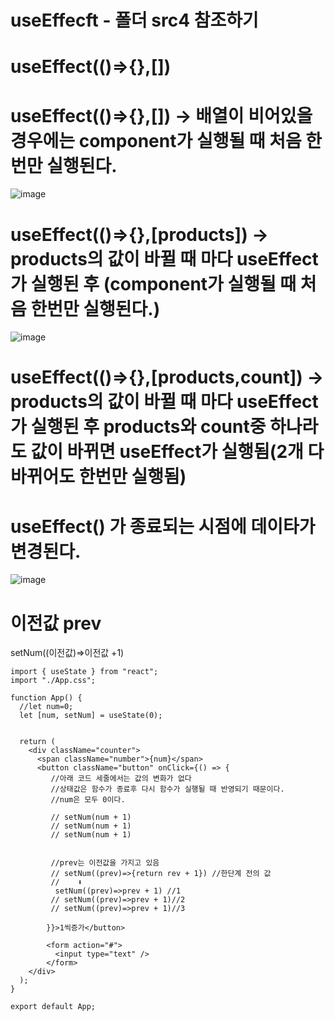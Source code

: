 # useEffecft - 폴더 src4 참조하기 

# useEffect(()=>{},[])

# useEffect(()=>{},[])  -> 배열이 비어있을 경우에는 component가 실행될 때 처음 한번만 실행된다.
![image](https://github.com/yunshinhee/node-js/assets/145514638/2f744f14-79c6-4021-af81-2316fb0a9513)

# useEffect(()=>{},[products]) -> products의 값이 바뀔 때 마다 useEffect가 실행된 후 (component가 실행될 때 처음 한번만 실행된다.)
![image](https://github.com/yunshinhee/node-js/assets/145514638/a406cbfe-2dc4-4c2e-909d-3ccb7635bc29)

# useEffect(()=>{},[products,count]) -> products의 값이 바뀔 때 마다 useEffect가 실행된 후 products와 count중 하나라도 값이 바뀌면 useEffect가 실행됨(2개 다 바뀌어도 한번만 실행됨)

# useEffect() 가 종료되는 시점에 데이타가 변경된다.
![image](https://github.com/yunshinhee/node-js/assets/145514638/1e0ae9e2-1106-4690-ab31-c17874d7f7be)

# 이전값 prev
setNum((이전값)=>이전값 +1)

```
import { useState } from "react";
import "./App.css";

function App() {
  //let num=0;
  let [num, setNum] = useState(0);


  return (
    <div className="counter">
      <span className="number">{num}</span>
      <button className="button" onClick={() => {
         //아래 코드 세줄에서는 값의 변화가 없다 
         //상태값은 함수가 종료후 다시 함수가 실행될 때 반영되기 때문이다.
         //num은 모두 0이다.

         // setNum(num + 1) 
         // setNum(num + 1) 
         // setNum(num + 1) 


         //prev는 이전값을 가지고 있음 
         // setNum((prev)=>{return rev + 1}) //한단계 전의 값 
         //    ⬇
          setNum((prev)=>prev + 1) //1
         // setNum((prev)=>prev + 1)//2
         // setNum((prev)=>prev + 1)//3
        
        }}>1씩증가</button>

        <form action="#">
          <input type="text" />
        </form>
    </div>
  );
}

export default App;
```
